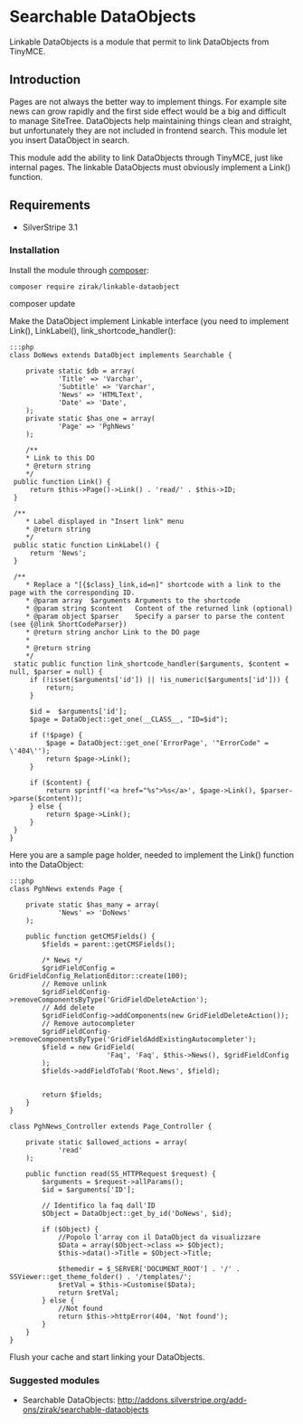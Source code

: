 # Searchable DataObjects

Linkable DataObjects is a module that permit to link DataObjects from TinyMCE.

## Introduction

Pages are not always the better way to implement things. For example site news can grow rapidly and the first side effect
would be a big and difficult to manage SiteTree. DataObjects help maintaining things clean and straight, but unfortunately 
they are not included in frontend search. This module let you insert DataObject in search.

This module add the ability to link DataObjects through TinyMCE, just like internal pages. The linkable DataObjects must obviously implement 
a Link() function.

## Requirements

 * SilverStripe 3.1

### Installation

Install the module through [composer](http://getcomposer.org):

	composer require zirak/linkable-dataobject
  composer update

Make the DataObject implement Linkable interface (you need to implement Link(), LinkLabel(), link_shortcode_handler():

	:::php
	class DoNews extends DataObject implements Searchable {

		private static $db = array(
				'Title' => 'Varchar',
				'Subtitle' => 'Varchar',
				'News' => 'HTMLText',
				'Date' => 'Date',
		);
		private static $has_one = array(
				'Page' => 'PghNews'
		);

		/**
		* Link to this DO
		* @return string
		*/
	 public function Link() {
		 return $this->Page()->Link() . 'read/' . $this->ID;
	 }

	 /**
		* Label displayed in "Insert link" menu
		* @return string
		*/
	 public static function LinkLabel() {
		 return 'News';
	 }

	 /**
		* Replace a "[{$class}_link,id=n]" shortcode with a link to the page with the corresponding ID.
		* @param array  $arguments Arguments to the shortcode
		* @param string $content   Content of the returned link (optional)
		* @param object $parser    Specify a parser to parse the content (see {@link ShortCodeParser})
		* @return string anchor Link to the DO page
		*
		* @return string
		*/
	 static public function link_shortcode_handler($arguments, $content = null, $parser = null) {
		 if (!isset($arguments['id']) || !is_numeric($arguments['id'])) {
			 return;
		 }

		 $id =  $arguments['id'];
		 $page = DataObject::get_one(__CLASS__, "ID=$id");

		 if (!$page) {
			 $page = DataObject::get_one('ErrorPage', '"ErrorCode" = \'404\'');
			 return $page->Link();
		 }

		 if ($content) {
			 return sprintf('<a href="%s">%s</a>', $page->Link(), $parser->parse($content));
		 } else {
			 return $page->Link();
		 }
	 }
	}

Here you are a sample page holder, needed to implement the Link() function into the DataObject:

	:::php
	class PghNews extends Page {

		private static $has_many = array(
				'News' => 'DoNews'
		);

		public function getCMSFields() {
			$fields = parent::getCMSFields();

			/* News */
			$gridFieldConfig = GridFieldConfig_RelationEditor::create(100);
			// Remove unlink
			$gridFieldConfig->removeComponentsByType('GridFieldDeleteAction');
			// Add delete
			$gridFieldConfig->addComponents(new GridFieldDeleteAction());
			// Remove autocompleter
			$gridFieldConfig->removeComponentsByType('GridFieldAddExistingAutocompleter');
			$field = new GridField(
							'Faq', 'Faq', $this->News(), $gridFieldConfig
			);
			$fields->addFieldToTab('Root.News', $field);


			return $fields;
		}
	}

	class PghNews_Controller extends Page_Controller {

		private static $allowed_actions = array(
				'read'
		);

		public function read(SS_HTTPRequest $request) {
			$arguments = $request->allParams();
			$id = $arguments['ID'];

			// Identifico la faq dall'ID
			$Object = DataObject::get_by_id('DoNews', $id);

			if ($Object) {
				//Popolo l'array con il DataObject da visualizzare
				$Data = array($Object->class => $Object);
				$this->data()->Title = $Object->Title;

				$themedir = $_SERVER['DOCUMENT_ROOT'] . '/' . SSViewer::get_theme_folder() . '/templates/';
				$retVal = $this->Customise($Data);
				return $retVal;
			} else {
				//Not found
				return $this->httpError(404, 'Not found');
			}
		}
	}

Flush your cache and start linking your DataObjects.

### Suggested modules

 * Searchable DataObjects: http://addons.silverstripe.org/add-ons/zirak/searchable-dataobjects